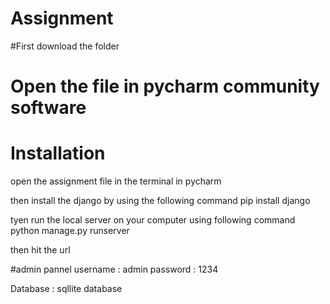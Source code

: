 # Assignment
#First download the folder

# Open the file in pycharm community software

# Installation 

open the assignment file in the terminal in pycharm

then install the django by using the following command
	pip install django

tyen run the local server on your computer using following command
	python manage.py runserver  

then hit the url


#admin pannel 
	username : admin
	password : 1234

Database : 
	sqllite database
